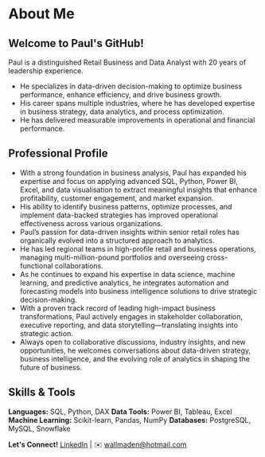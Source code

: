 # About Me

## Welcome to Paul's GitHub!

Paul is a distinguished Retail Business and Data Analyst with 20 years of leadership experience.

- He specializes in data-driven decision-making to optimize business performance, enhance efficiency, and drive business growth.
- His career spans multiple industries, where he has developed expertise in business strategy, data analytics, and process optimization.
- He has delivered measurable improvements in operational and financial performance.

## Professional Profile

- With a strong foundation in business analysis, Paul has expanded his expertise and focus on applying advanced SQL, Python, Power BI, Excel, and 
data visualisation to extract meaningful insights that enhance profitability, customer engagement, and market expansion.
- His ability to identify business patterns, optimize processes, and implement data-backed strategies has improved operational effectiveness across various organizations.
- Paul’s passion for data-driven insights within senior retail roles has organically evolved into a structured approach to analytics.
- He has led regional teams in high-profile retail and business operations, managing multi-million-pound portfolios and overseeing cross-functional collaborations.
- As he continues to expand his expertise in data science, machine learning, and predictive analytics, he integrates automation and 
forecasting models into business intelligence solutions to drive strategic decision-making.
- With a proven track record of leading high-impact business transformations, Paul actively engages in stakeholder collaboration, executive reporting, 
and data storytelling—translating insights into strategic action. 
- Always open to collaborative discussions, industry insights, and new opportunities, he welcomes conversations about data-driven strategy, business intelligence, and 
the evolving role of analytics in shaping the future of business.

## Skills & Tools
**Languages:** SQL, Python, DAX 
**Data Tools:** Power BI, Tableau, Excel  
**Machine Learning:** Scikit-learn, Pandas, NumPy 
**Databases:** PostgreSQL, MySQL, Snowflake  

 **Let's Connect!** 
 [LinkedIn](https://www.linkedin.com/in/paul-maden-9a1a34a2) | ✉️ wallmaden@hotmail.com

